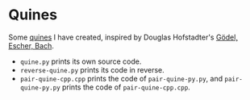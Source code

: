 # Quines

Some [quines](https://en.wikipedia.org/wiki/Quine_(computing)) I have created, inspired by Douglas Hofstadter's [Gödel, Escher, Bach](https://en.wikipedia.org/wiki/G%C3%B6del,_Escher,_Bach).

* `quine.py` prints its own source code.
* `reverse-quine.py` prints its code in reverse.
* `pair-quine-cpp.cpp` prints the code of `pair-quine-py.py`, and `pair-quine-py.py` prints the code of `pair-quine-cpp.cpp`.
